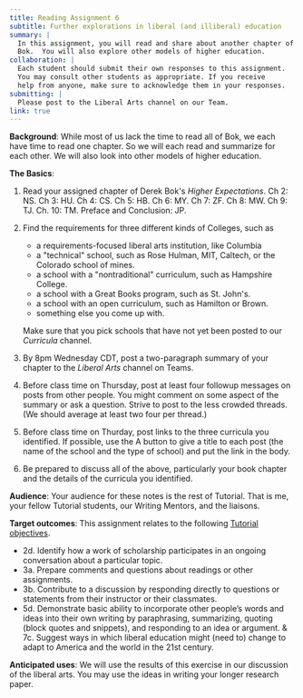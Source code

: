 ```yaml
---
title: Reading Assignment 6
subtitle: Further explorations in liberal (and illiberal) education
summary: |
  In this assignment, you will read and share about another chapter of
  Bok.  You will also explore other models of higher education.
collaboration: |
  Each student should submit their own responses to this assignment.
  You may consult other students as appropriate. If you receive
  help from anyone, make sure to acknowledge them in your responses.
submitting: |
  Please post to the Liberal Arts channel on our Team.
link: true
---
```

**Background**: While most of us lack the time to read all of Bok, we
each have time to read one chapter.  So we will each read and summarize
for each other.  We will also look into other models of higher education.

**The Basics**: 

1. Read your assigned chapter of Derek Bok's _Higher Expectations_.  Ch 2: NS.  Ch 3: HU.  Ch 4: CS.  Ch 5: HB.  Ch 6: MY. Ch 7: ZF.  Ch 8: MW.  Ch 9: TJ.  Ch. 10: TM. Preface and Conclusion: JP.

2. Find the requirements for three different kinds of Colleges, such as

    * a requirements-focused liberal arts institution, like Columbia
    * a "technical" school, such as Rose Hulman, MIT, Caltech, or
      the Colorado school of mines.
    * a school with a "nontraditional" curriculum, such as Hampshire
      College.
    * a school with a Great Books program, such as St. John's.
    * a school with an open curriculum, such as Hamilton or Brown.
    * something else you come up with.

    Make sure that you pick schools that have not yet been posted to
    our _Curricula_ channel.

2. By 8pm Wednesday CDT, post a two-paragraph summary of your chapter to
the _Liberal Arts_ channel on Teams.

3. Before class time on Thursday, post at least four followup messages
on posts from other people.  You might comment on some aspect of the
summary or ask a question.  Strive to post to the less crowded
threads.  (We should average at least two four per thread.)

4. Before class time on Thurday, post links to the three curricula 
you identified.  If possible, use the A button to give a title to
each post (the name of the school and the type of school) and put 
the link in the body.

5. Be prepared to discuss all of the above, particularly your book
chapter and the details of the curricula you identified.

**Audience**: Your audience for these notes is the rest of Tutorial.
That is me, your fellow Tutorial students, our Writing Mentors, and
the liaisons.

**Target outcomes**: This assignment relates to the following [Tutorial
objectives](../handouts/objectives).

* 2d\. Identify how a work of scholarship participates in an ongoing conversation about a particular topic.
* 3a\. Prepare comments and questions about readings or other assignments.
* 3b\. Contribute to a discussion by responding directly to questions or statements from their instructor or their classmates.
* 5d\. Demonstrate basic ability to incorporate other people’s words and ideas into their own writing by paraphrasing, summarizing, quoting (block quotes and snippets), and responding to an idea or argument.
& 7c\. Suggest ways in which liberal education might (need to) change to adapt to America and the world in the 21st century.

**Anticipated uses**: We will use the results of this exercise in
our discussion of the liberal arts.  You may use the ideas in writing
your longer research paper.

